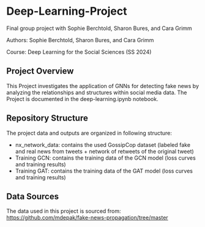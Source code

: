 # Deep-Learning-Project
Final group project with Sophie Berchtold, Sharon Bures, and Cara Grimm

Authors: Sophie Berchtold, Sharon Bures, and Cara Grimm

Course: Deep Learning for the Social Sciences (SS 2024)

## Project Overview
This Project investigates the application of GNNs for detecting fake news by analyzing the relationships and structures within social media data. The Project is documented in the deep-learning.ipynb notebook.

## Repository Structure
The project data and outputs are organized in following structure:
-  nx_network_data: contains the used GossipCop dataset (labeled fake and real news from tweets + network of retweets of the original tweet)
-  Training GCN: contains the training data of the GCN model (loss curves and training results)
-  Training GAT: contains the training data of the GAT model (loss curves and training results)

## Data Sources 
The data used in this project is sourced from: https://github.com/mdepak/fake-news-propagation/tree/master
